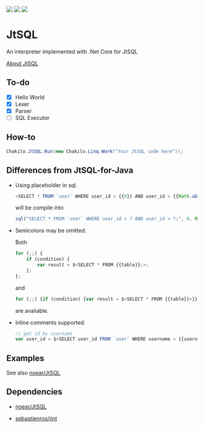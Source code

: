 ![][neverbuilt]
[![][dnc2]](https://dotnet.github.io/)
[![][vs2017]](https://www.visualstudio.com/)

# JtSQL

An interpreter implemented with .Net Core for JtSQL

[About JtSQL](https://github.com/noear/JtSQL)

## To-do

- [x] Hello World
- [x] Lexer
- [x] Parser
- [ ] SQL Executor

## How-to

```csharp
Chakilo.JtSQL.Run(new Chakilo.Linq.Work("Your JtSQL code here"));
```

## Differences from JtSQL-for-Java

* Using placeholder in sql.

    ```js
    <SELECT * FROM `user` WHERE user_id > {{0}} AND user_id < {{Math.abs(5)}};>
    ```
    will be compile into
    ```js
    sql("SELECT * FROM `user` WHERE user_id > ? AND user_id < ?;", 0, Math.abs(5))
    ```

* Semicolons may be omitted.

    Both
    ```js
    for (;;) {
        if (condition) {
            var result = $<SELECT * FROM {{table}};>;
        };
    };
    ```
    and
    ```js
    for (;;) {if (condition) {var result = $<SELECT * FROM {{table}}>}}
    ```
    are avaliable.
	
* Inline comments supported.

    ```js
    // get id by username
    var user_id = $<SELECT user_id FROM `user` WHERE username = {{username}} LIMIT 1;>
    ```

## Examples

See also [noear/JtSQL](https://github.com/noear/JtSQL/tree/master/demo)

## Dependencies

* [noear/JtSQL](https://github.com/noear/JtSQL)

* [sebastienros/jint](https://github.com/sebastienros/jint)

[neverbuilt]: https://img.shields.io/badge/build-never%20built-lightgrey.svg
[build]: https://img.shields.io/badge/build-passing-brightgreen.svg
[dnc2]: https://img.shields.io/badge/.Net%20Core-2.0-68217a.svg
[vs2017]: https://img.shields.io/badge/Visual%20Studio-2017-68217a.svg
